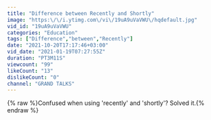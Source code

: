 ```yaml
---
title: "Difference between Recently and Shortly"
image: "https:\/\/i.ytimg.com\/vi\/19uA9uVaVWU\/hqdefault.jpg"
vid_id: "19uA9uVaVWU"
categories: "Education"
tags: ["Difference","between","Recently"]
date: "2021-10-20T17:17:46+03:00"
vid_date: "2021-01-19T07:27:55Z"
duration: "PT3M11S"
viewcount: "99"
likeCount: "13"
dislikeCount: "0"
channel: "GRAND TALKS"
---
```

{% raw %}Confused when using 'recently' and 'shortly'? Solved it.{% endraw %}
